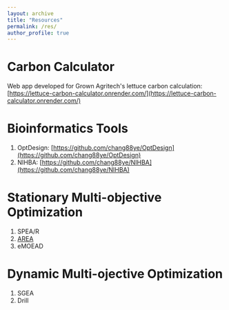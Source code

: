 ```yaml
---
layout: archive
title: "Resources"
permalink: /res/
author_profile: true
---
```


Carbon Calculator
=====
Web app developed for Grown Agritech's lettuce carbon calculation: [https://lettuce-carbon-calculator.onrender.com/](https://lettuce-carbon-calculator.onrender.com/)

Bioinformatics Tools
=====
1. OptDesign: [https://github.com/chang88ye/OptDesign](https://github.com/chang88ye/OptDesign)
2. NIHBA: [https://github.com/chang88ye/NIHBA](https://github.com/chang88ye/NIHBA)

Stationary Multi-objective Optimization
=====
1. SPEA/R
2. [AREA](https://github.com/chang88ye/AREA)
3. eMOEAD

Dynamic Multi-ojective Optimization
=====
1. SGEA
2. Drill

